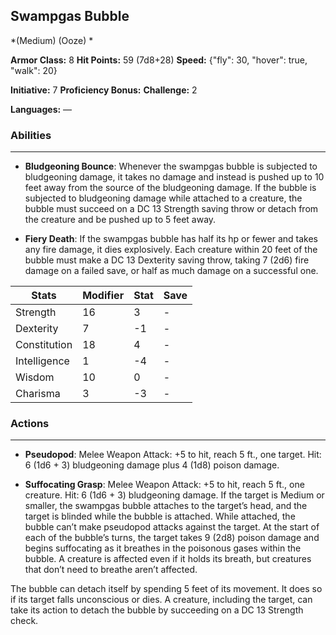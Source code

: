 ## Swampgas Bubble
*(Medium) (Ooze) *

**Armor Class:** 8
**Hit Points:** 59 (7d8+28)
**Speed:** {"fly": 30, "hover": true, "walk": 20}

**Initiative:** 7
**Proficiency Bonus:**
**Challenge:** 2

**Languages:** —

### Abilities
 --- 
- **Bludgeoning Bounce**: Whenever the swampgas bubble is subjected to bludgeoning damage, it takes no damage and instead is pushed up to 10 feet away from the source of the bludgeoning damage. If the bubble is subjected to bludgeoning damage while attached to a creature, the bubble must succeed on a DC 13 Strength saving throw or detach from the creature and be pushed up to 5 feet away.

- **Fiery Death**: If the swampgas bubble has half its hp or fewer and takes any fire damage, it dies explosively. Each creature within 20 feet of the bubble must make a DC 13 Dexterity saving throw, taking 7 (2d6) fire damage on a failed save, or half as much damage on a successful one.



| Stats | Modifier | Stat | Save
| ---- | ---- | ---- | ---- |
| Strength | 16 | 3 | - |
| Dexterity | 7 | -1 | - |
| Constitution | 18 | 4 | - |
| Intelligence | 1 | -4 | - |
| Wisdom | 10 | 0 | - |
| Charisma | 3 | -3 | - |

### Actions
 --- 
- **Pseudopod**: Melee Weapon Attack: +5 to hit, reach 5 ft., one target. Hit: 6 (1d6 + 3) bludgeoning damage plus 4 (1d8) poison damage.

- **Suffocating Grasp**: Melee Weapon Attack: +5 to hit, reach 5 ft., one creature. Hit: 6 (1d6 + 3) bludgeoning damage. If the target is Medium or smaller, the swampgas bubble attaches to the target’s head, and the target is blinded while the bubble is attached. While attached, the bubble can’t make pseudopod attacks against the target. At the start of each of the bubble’s turns, the target takes 9 (2d8) poison damage and begins suffocating as it breathes in the poisonous gases within the bubble. A creature is affected even if it holds its breath, but creatures that don’t need to breathe aren’t affected.

The bubble can detach itself by spending 5 feet of its movement. It does so if its target falls unconscious or dies. A creature, including the target, can take its action to detach the bubble by succeeding on a DC 13 Strength check.

